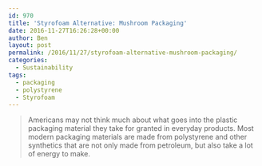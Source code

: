 ```yaml
---
id: 970
title: 'Styrofoam Alternative: Mushroom Packaging'
date: 2016-11-27T16:26:28+00:00
author: Ben
layout: post
permalink: /2016/11/27/styrofoam-alternative-mushroom-packaging/
categories:
  - Sustainability
tags:
  - packaging
  - polystyrene
  - Styrofoam
---
```

> Americans may not think much about what goes into the plastic packaging material they take for granted in everyday products. Most modern packaging materials are made from polystyrene and other synthetics that are not only made from petroleum, but also take a lot of energy to make.